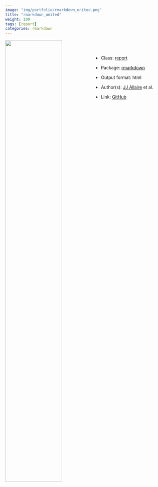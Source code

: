 ```yaml
---
image: "img/portfolio/rmarkdown_united.png"
title: "rmarkdown_united"
weight: 100
tags: [report]
categories: rmarkdown
---
```




<!--more-->

<p><a href="../../img/portfolio/rmarkdown_united.png"><img class = "jf-image-shadow" src="../../img/portfolio/rmarkdown_united.png" width="60%"  align="left"></a></p>

<br><br>

- Class: [report](../../tags/report)
- Package: [rmarkdown](rmarkdown)
- Output format: html

- Author(s): [JJ Allaire](https://github.com/jjallaire) et al.
- Link: [GitHub](https://github.com/rstudio/rmarkdown)


